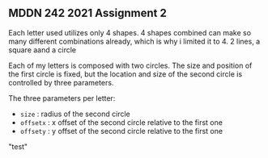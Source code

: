 ## MDDN 242 2021 Assignment 2
Each letter used utilizes only 4 shapes. 4 shapes combined can make so many different combinations already, which is why i limited it to 4. 2 lines, a square aand a circle


Each of my letters is composed with two circles. The size and position of the first circle is fixed, but the location and size of the second circle is controlled by three parameters.

The three parameters per letter:
  * `size` : radius of the second circle
  * `offsetx` : x offset of the second circle relative to the first one
  * `offsety` : y offset of the second circle relative to the first one

"test"